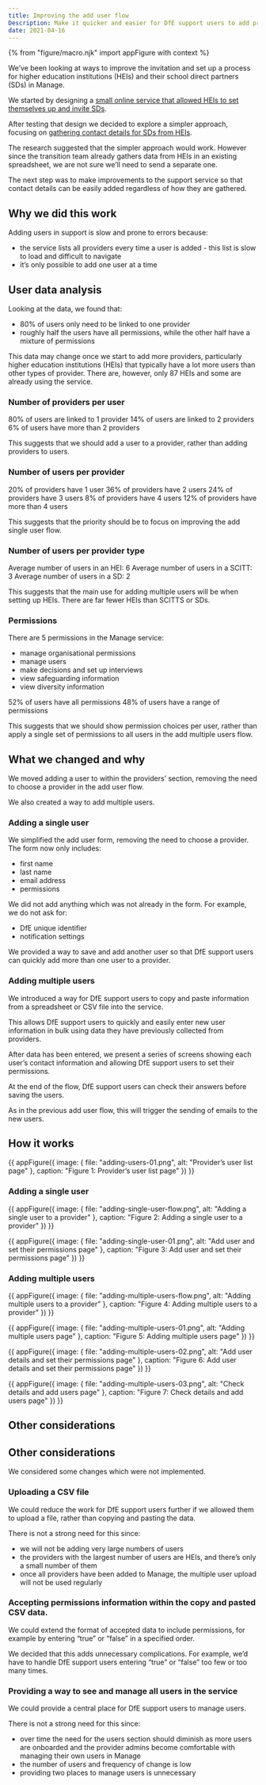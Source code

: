 ```yaml
---
title: Improving the add user flow
Description: Make it quicker and easier for DfE support users to add provider users to Manage
date: 2021-04-16
---
```

{% from "figure/macro.njk" import appFigure with context %}

We’ve been looking at ways to improve the invitation and set up a process for higher education institutions (HEIs) and their school direct partners (SDs) in Manage.

We started by designing a [small online service that allowed HEIs to set themselves up and invite SDs](https://bat-design-history.netlify.app/manage-teacher-training-applications/self-service-registration/).

After testing that design we decided to explore a simpler approach, focusing on [gathering contact details for SDs from HEIs](https://bat-design-history.netlify.app/manage-teacher-training-applications/gathering-school-direct-contact-details-from-higher-education-institutions/).

The research suggested that the simpler approach would work. However since the transition team already gathers data from HEIs in an existing spreadsheet, we are not sure we’ll need to send a separate one.

The next step was to make improvements to the support service so that contact details can be easily added regardless of how they are gathered.

## Why we did this work

Adding users in support is slow and prone to errors because:

- the service lists all providers every time a user is added - this list is slow to load and difficult to navigate
- it’s only possible to add one user at a time

## User data analysis

Looking at the data, we found that:

- 80% of users only need to be linked to one provider
- roughly half the users have all permissions, while the other half have a mixture of permissions

This data may change once we start to add more providers, particularly higher education institutions (HEIs) that typically have a lot more users than other types of provider. There are, however, only 87 HEIs and some are already using the service.

### Number of providers per user

80% of users are linked to 1 provider
14% of users are linked to 2 providers
6% of users have more than 2 providers

This suggests that we should add a user to a provider, rather than adding providers to users.

### Number of users per provider

20% of providers have 1 user
36% of providers have 2 users
24% of providers have 3 users
8% of providers have 4 users
12% of providers have more than 4 users

This suggests that the priority should be to focus on improving the add single user flow.

### Number of users per provider type

Average number of users in an HEI: 6
Average number of users in a SCITT: 3
Average number of users in a SD: 2

This suggests that the main use for adding multiple users will be when setting up HEIs. There are far fewer HEIs than SCITTS or SDs.

### Permissions

There are 5 permissions in the Manage service:
- manage organisational permissions
- manage users
- make decisions and set up interviews
- view safeguarding information
- view diversity information

52% of users have all permissions
48% of users have a range of permissions

This suggests that we should show permission choices per user, rather than apply a single set of permissions to all users in the add multiple users flow.

## What we changed and why

We moved adding a user to within the providers’ section, removing the need to choose a provider in the add user flow.

We also created a way to add multiple users.

### Adding a single user

We simplified the add user form, removing the need to choose a provider. The form now only includes:

- first name
- last name
- email address
- permissions

We did not add anything which was not already in the form. For example, we do not ask for:

- DfE unique identifier
- notification settings

We provided a way to save and add another user so that DfE support users can quickly add more than one user to a provider.

### Adding multiple users

We introduced a way for DfE support users to copy and paste information from a spreadsheet or CSV file into the service.

This allows DfE support users to quickly and easily enter new user information in bulk using data they have previously collected from providers.

After data has been entered, we present a series of screens showing each user’s contact information and allowing DfE support users to set their permissions.

At the end of the flow, DfE support users can check their answers before saving the users.

As in the previous add user flow, this will trigger the sending of emails to the new users.

## How it works

{{ appFigure({
  image: {
    file: "adding-users-01.png",
    alt: "Provider’s user list page"
  },
  caption: "Figure 1: Provider’s user list page"
}) }}

### Adding a single user

{{ appFigure({
  image: {
    file: "adding-single-user-flow.png",
    alt: "Adding a single user to a provider"
  },
  caption: "Figure 2: Adding a single user to a provider"
}) }}

{{ appFigure({
  image: {
    file: "adding-single-user-01.png",
    alt: "Add user and set their permissions page"
  },
  caption: "Figure 3: Add user and set their permissions page"
}) }}

### Adding multiple users

{{ appFigure({
  image: {
    file: "adding-multiple-users-flow.png",
    alt: "Adding multiple users to a provider"
  },
  caption: "Figure 4: Adding multiple users to a provider"
}) }}

{{ appFigure({
  image: {
    file: "adding-multiple-users-01.png",
    alt: "Adding multiple users page"
  },
  caption: "Figure 5: Adding multiple users page"
}) }}

{{ appFigure({
  image: {
    file: "adding-multiple-users-02.png",
    alt: "Add user details and set their permissions page"
  },
  caption: "Figure 6: Add user details and set their permissions page"
}) }}

{{ appFigure({
  image: {
    file: "adding-multiple-users-03.png",
    alt: "Check details and add users page"
  },
  caption: "Figure 7: Check details and add users page"
}) }}

## Other considerations

## Other considerations

We considered some changes which were not implemented.

### Uploading a CSV file

We could reduce the work for DfE support users further if we allowed them to upload a file, rather than copying and pasting the data.

There is not a strong need for this since:

- we will not be adding very large numbers of users
- the providers with the largest number of users are HEIs, and there’s only a small number of them
- once all providers have been added to Manage, the multiple user upload will not be used regularly

### Accepting permissions information within the copy and pasted CSV data.

We could extend the format of accepted data to include permissions, for example by entering “true” or “false” in a specified order.

We decided that this adds unnecessary complications. For example, we’d have to handle DfE support users entering “true” or “false” too few or too many times.

### Providing a way to see and manage all users in the service

We could provide a central place for DfE support users to manage users.

There is not a strong need for this since:

- over time the need for the users section should diminish as more users are onboarded and the provider admins become comfortable with managing their own users in Manage
- the number of users and frequency of change is low
- providing two places to manage users is unnecessary
